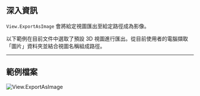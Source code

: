 ## 深入資訊
`View.ExportAsImage` 會將給定視圖匯出至給定路徑成為影像。

以下範例在目前文件中選取了預設 3D 視圖進行匯出。從目前使用者的電腦擷取「圖片」資料夾並結合視圖名稱組成路徑。

___
## 範例檔案

![View.ExportAsImage](./Revit.Elements.Views.View.ExportAsImage_img.jpg)
